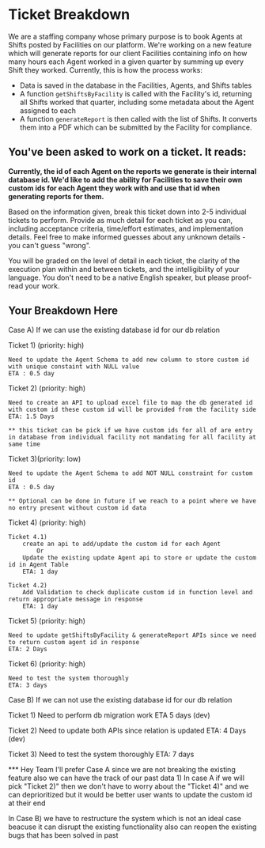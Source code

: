 # Ticket Breakdown
We are a staffing company whose primary purpose is to book Agents at Shifts posted by Facilities on our platform. We're working on a new feature which will generate reports for our client Facilities containing info on how many hours each Agent worked in a given quarter by summing up every Shift they worked. Currently, this is how the process works:

- Data is saved in the database in the Facilities, Agents, and Shifts tables
- A function `getShiftsByFacility` is called with the Facility's id, returning all Shifts worked that quarter, including some metadata about the Agent assigned to each
- A function `generateReport` is then called with the list of Shifts. It converts them into a PDF which can be submitted by the Facility for compliance.

## You've been asked to work on a ticket. It reads:

**Currently, the id of each Agent on the reports we generate is their internal database id. We'd like to add the ability for Facilities to save their own custom ids for each Agent they work with and use that id when generating reports for them.**


Based on the information given, break this ticket down into 2-5 individual tickets to perform. Provide as much detail for each ticket as you can, including acceptance criteria, time/effort estimates, and implementation details. Feel free to make informed guesses about any unknown details - you can't guess "wrong".


You will be graded on the level of detail in each ticket, the clarity of the execution plan within and between tickets, and the intelligibility of your language. You don't need to be a native English speaker, but please proof-read your work.

## Your Breakdown Here

Case A) If we can use the existing database id for our db relation

Ticket 1) (priority: high)

	Need to update the Agent Schema to add new column to store custom id with unique constaint with NULL value 
	ETA : 0.5 day

Ticket 2) (priority: high)
	
	Need to create an API to upload excel file to map the db generated id with custom id these custom id will be provided from the facility side
	ETA: 1.5 Days

	** this ticket can be pick if we have custom ids for all of are entry in database from individual facility not mandating for all facility at same time

Ticket 3)(priority: low)

	Need to update the Agent Schema to add NOT NULL constraint for custom id 
	ETA : 0.5 day

	** Optional can be done in future if we reach to a point where we have no entry present without custom id data

Ticket 4) (priority: high)

	Ticket 4.1)
		create an api to add/update the custom id for each Agent 
			Or 
		Update the existing update Agent api to store or update the custom id in Agent Table
		ETA: 1 day

	Ticket 4.2)
		Add Validation to check duplicate custom id in function level and return appropriate message in response 
		ETA: 1 day

Ticket 5) (priority: high)

	Need to update getShiftsByFacility & generateReport APIs since we need to return custom agent id in response
	ETA: 2 Days


Ticket 6) (priority: high)

	Need to test the system thoroughly
	ETA: 3 days



Case B)
	If we can not use the existing database id for our db relation

Ticket 1)
	Need to perform db migration work 
	ETA 5 days (dev)

Ticket 2)
	Need to update both APIs since relation is updated
	ETA: 4 Days (dev)

Ticket 3)
	Need to test the system thoroughly
	ETA: 7 days 





*** Hey Team I'll prefer Case A since we are not breaking the existing feature also we can have the track of our past data 
	1) In case A if we will pick "Ticket 2)" then we don't have to worry about the "Ticket 4)" and
we can deprioritized but it would be better user wants to update the custom id at their end

In Case B) we have to restructure the system which is not an ideal case beacuse it can disrupt the existing functionality also can reopen the existing bugs that has been solved in past